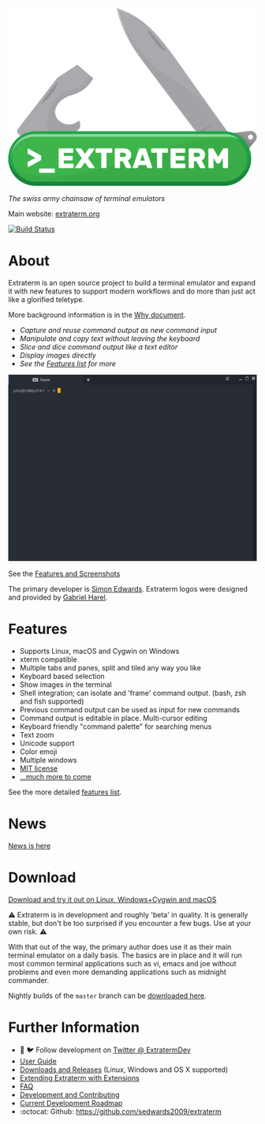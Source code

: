 ![Extraterm logo](docs/extraterm_main_logo_512x367.png)

*The swiss army chainsaw of terminal emulators*

Main website: [extraterm.org](https://extraterm.org)

[![Build Status](https://dev.azure.com/simon0627/extraterm/_apis/build/status/sedwards2009.extraterm?branchName=master)](https://dev.azure.com/simon0627/extraterm/_build/latest?definitionId=1&branchName=master)

# About

Extraterm is an open source project to build a terminal emulator and expand it with new features to support modern workflows and do more than just act like a glorified teletype.

More background information is in the [Why document](https://extraterm.org/why.html).

* *Capture and reuse command output as new command input*
* *Manipulate and copy text without leaving the keyboard*
* *Slice and dice command output like a text editor*
* *Display images directly*
* *See the [Features list](https://extraterm.org/features.html) for more*

![Directly edit and execute command output](docs/edit_direct.gif)

See the [Features and Screenshots](https://extraterm.org/features.html)

The primary developer is [Simon Edwards](mailto:simon@simonzone.com). Extraterm logos were designed and provided by [Gabriel Harel](https://github.com/g-harel).

# Features

* Supports Linux, macOS and Cygwin on Windows
* xterm compatible
* Multiple tabs and panes, split and tiled any way you like
* Keyboard based selection
* Show images in the terminal
* Shell integration; can isolate and 'frame' command output. (bash, zsh and fish supported)
* Previous command output can be used as input for new commands
* Command output is editable in place. Multi-cursor editing
* Keyboard friendly "command palette" for searching menus
* Text zoom
* Unicode support
* Color emoji
* Multiple windows
* [MIT license](LICENSE.txt)
* [...much more to come](https://github.com/sedwards2009/extraterm/issues/30)

See the more detailed [features list](https://extraterm.org/features.html).

# News

[News is here](https://extraterm.org/news.html)

# Download

[Download and try it out on Linux, Windows+Cygwin and macOS](https://github.com/sedwards2009/extraterm/releases)

:warning: Extraterm is in development and roughly 'beta' in quality. It is generally stable, but don't be too surprised if you encounter a few bugs. Use at your own risk. :warning:

With that out of the way, the primary author does use it as their main terminal emulator on a daily basis. The basics are in place and it will run most common terminal applications such as vi, emacs and joe without problems and even more demanding applications such as midnight commander.

Nightly builds of the `master` branch can be [downloaded here](https://storage.googleapis.com/extraterm_builds/index.html).

# Further Information

* :loudspeaker: :bird: Follow development on [Twitter @ ExtratermDev](https://twitter.com/ExtratermDev)
* [User Guide](https://extraterm.org/guide.html)
* [Downloads and Releases](https://github.com/sedwards2009/extraterm/releases) (Linux, Windows and OS X supported)
* [Extending Extraterm with Extensions](https://extraterm.org/developing_extensions.html)
* [FAQ](https://extraterm.org/faq.html)
* [Development and Contributing](https://extraterm.org/development.html)
* [Current Development Roadmap](https://github.com/sedwards2009/extraterm/issues/30)
* :octocat: Github: https://github.com/sedwards2009/extraterm
